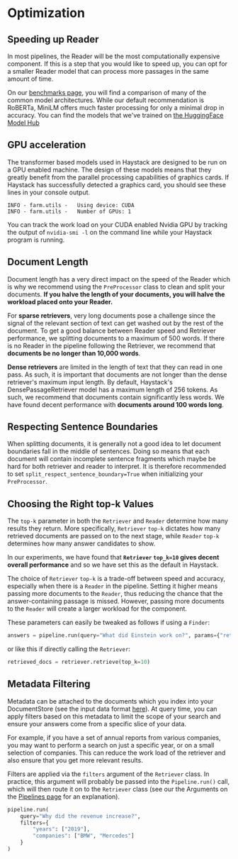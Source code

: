 # Optimization

## Speeding up Reader

In most pipelines, the Reader will be the most computationally expensive component.
If this is a step that you would like to speed up, you can opt for a smaller Reader model
that can process more passages in the same amount of time.

On our [benchmarks page](https://haystack.deepset.ai/bm/benchmarks), you will find a comparison of
many of the common model architectures. While our default recommendation is RoBERTa,
MiniLM offers much faster processing for only a minimal drop in accuracy.
You can find the models that we've trained on [the HuggingFace Model Hub](https://huggingface.co/deepset)

<div style={{ marginBottom: "3rem" }} />

## GPU acceleration

The transformer based models used in Haystack are designed to be run on a GPU enabled machine.
The design of these models means that they greatly benefit from the parallel processing capabilities of graphics cards.
If Haystack has successfully detected a graphics card, you should see these lines in your console output.

```
INFO - farm.utils -   Using device: CUDA
INFO - farm.utils -   Number of GPUs: 1
```

You can track the work load on your CUDA enabled Nvidia GPU by tracking the output of `nvidia-smi -l` on the command line
while your Haystack program is running.

<div style={{ marginBottom: "3rem" }} />

## Document Length

Document length has a very direct impact on the speed of the Reader
which is why we recommend using the `PreProcessor` class to clean and split your documents.
**If you halve the length of your documents, you will halve the workload placed onto your Reader.**

For **sparse retrievers**, very long documents pose a challenge since the signal of the relevant section of text
can get washed out by the rest of the document.
To get a good balance between Reader speed and Retriever performance, we splitting documents to a maximum of 500 words.
If there is no Reader in the pipeline following the Retriever, we recommend that **documents be no longer than 10,000 words**.

**Dense retrievers** are limited in the length of text that they can read in one pass.
As such, it is important that documents are not longer than the dense retriever's maximum input length.
By default, Haystack's DensePassageRetriever model has a maximum length of 256 tokens.
As such, we recommend that documents contain significantly less words.
We have found decent performance with **documents around 100 words long**.

## Respecting Sentence Boundaries

When splitting documents, it is generally not a good idea to let document boundaries fall in the middle of sentences.
Doing so means that each document will contain incomplete sentence fragments
which maybe be hard for both retriever and reader to interpret.
It is therefore recommended to set `split_respect_sentence_boundary=True` when initializing your `PreProcessor`.

<div style={{ marginBottom: "3rem" }} />

## Choosing the Right top-k Values

The `top-k` parameter in both the `Retriever` and `Reader` determine how many results they return.
More specifically, `Retriever` `top-k` dictates how many retrieved documents are passed on to the next stage,
while `Reader` `top-k` determines how many answer candidates to show.

In our experiments, we have found that **`Retriever` `top_k=10`
gives decent overall performance** and so we have set this as the default in Haystack.

The choice of `Retriever` `top-k` is a trade-off between speed and accuracy,
especially when there is a `Reader` in the pipeline.
Setting it higher means passing more documents to the `Reader`,
thus reducing the chance that the answer-containing passage is missed.
However, passing more documents to the `Reader` will create a larger workload for the component.

These parameters can easily be tweaked as follows if using a `Finder`:

```python
answers = pipeline.run(query="What did Einstein work on?", params={"retriever": {"top_k": 10}, "reader": {"top_k": 5}})
```

or like this if directly calling the `Retriever`:

```python
retrieved_docs = retriever.retrieve(top_k=10)
```

<div style={{ marginBottom: "3rem" }} />

## Metadata Filtering

Metadata can be attached to the documents which you index into your DocumentStore (see the input data format [here](/components/v0.10.0/retriever)).
At query time, you can apply filters based on this metadata to limit the scope of your search and ensure your answers
come from a specific slice of your data.

For example, if you have a set of annual reports from various companies,
you may want to perform a search on just a specific year, or on a small selection of companies.
This can reduce the work load of the retriever and also ensure that you get more relevant results.

Filters are applied via the `filters` argument of the `Retriever` class. In practice, this argument will probably
be passed into the `Pipeline.run()` call, which will then route it on to the `Retriever` class
(see our the Arguments on the [Pipelines page](/components/v0.10.0/pipelines) for an explanation).

```python
pipeline.run(
    query="Why did the revenue increase?",
    filters={
        "years": ["2019"],
        "companies": ["BMW", "Mercedes"]
    }
)
```
